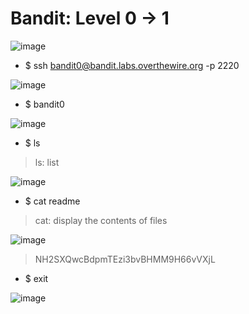 # Bandit: Level 0 -> 1

![image](https://github.com/zkbyqd/Write-ups/assets/90260119/f34aed13-8cb2-48b5-b948-6d4a6f5f51ff)

- $ ssh bandit0@bandit.labs.overthewire.org -p 2220

![image](https://github.com/zkbyqd/Write-ups/assets/90260119/e799672c-be4d-4ef4-a7db-649e0fddb374)

- $ bandit0

![image](https://github.com/zkbyqd/Write-ups/assets/90260119/bd6df44c-7770-4b24-8c2e-a5477e5d398b)

- $ ls
  
> ls: list

![image](https://github.com/zkbyqd/Write-ups/assets/90260119/96ae0ccc-9efe-4551-ac96-be7fcc4d3b37)

- $ cat readme
  
> cat: display the contents of files

![image](https://github.com/zkbyqd/Write-ups/assets/90260119/5d1272d2-7907-446b-a8f6-a02a2f829a62)

> NH2SXQwcBdpmTEzi3bvBHMM9H66vVXjL

- $ exit

![image](https://github.com/zkbyqd/Write-ups/assets/90260119/7dd95202-f999-4961-9909-f9c3a37f741d)
